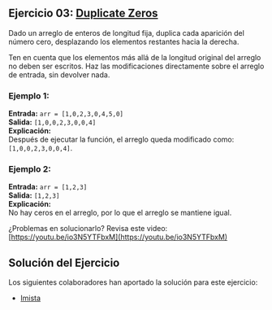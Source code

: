 ## Ejercicio 03: [Duplicate Zeros](https://leetcode.com/problems/duplicate-zeros/description/)

Dado un arreglo de enteros de longitud fija, duplica cada aparición del número cero, desplazando los elementos restantes hacia la derecha.

Ten en cuenta que los elementos más allá de la longitud original del arreglo no deben ser escritos. Haz las modificaciones directamente sobre el arreglo de entrada, sin devolver nada.

### Ejemplo 1:

**Entrada:** `arr = [1,0,2,3,0,4,5,0]`  
**Salida:** `[1,0,0,2,3,0,0,4]`  
**Explicación:**  
Después de ejecutar la función, el arreglo queda modificado como: `[1,0,0,2,3,0,0,4]`.

### Ejemplo 2:

**Entrada:** `arr = [1,2,3]`  
**Salida:** `[1,2,3]`  
**Explicación:**  
No hay ceros en el arreglo, por lo que el arreglo se mantiene igual.

¿Problemas en solucionarlo? Revisa este video: [https://youtu.be/io3N5YTFbxM](https://youtu.be/io3N5YTFbxM)

## Solución del Ejercicio

Los siguientes colaboradores han aportado la solución para este ejercicio:

- [Imista](https://github.com/Imista/)
